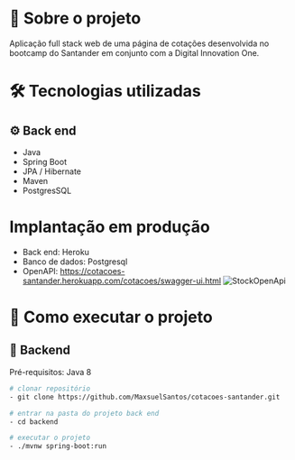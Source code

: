# :bookmark: Sobre o projeto

Aplicação full stack web de uma página de cotações desenvolvida no bootcamp do Santander em conjunto com a Digital Innovation One.

# 🛠 Tecnologias utilizadas
## ⚙️ Back end
- Java
- Spring Boot
- JPA / Hibernate
- Maven
- PostgresSQL

# Implantação em produção
- Back end: Heroku
- Banco de dados: Postgresql
- OpenAPI: https://cotacoes-santander.herokuapp.com/cotacoes/swagger-ui.html
![StockOpenApi](https://user-images.githubusercontent.com/45174671/120031100-b376af00-bfce-11eb-8575-90d5e402adb2.png)


# :rocket: Como executar o projeto
## 🎲 Backend
Pré-requisitos: Java 8
```sh
# clonar repositório
- git clone https://github.com/MaxsuelSantos/cotacoes-santander.git

# entrar na pasta do projeto back end
- cd backend

# executar o projeto
- ./mvnw spring-boot:run
```
